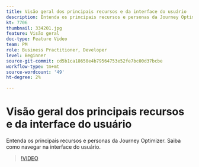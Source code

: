 ```yaml
---
title: Visão geral dos principais recursos e da interface do usuário
description: Entenda os principais recursos e personas da Journey Optimizer. Saiba como navegar na interface do usuário.
kt: 7706
thumbnail: 334201.jpg
feature: Visão geral
doc-type: Feature Video
team: PM
role: Business Practitioner, Developer
level: Beginner
source-git-commit: cd5b1ca18650e4b79564753e52fe7bc00d37bcbe
workflow-type: tm+mt
source-wordcount: '49'
ht-degree: 2%

---
```



# Visão geral dos principais recursos e da interface do usuário

Entenda os principais recursos e personas da Journey Optimizer. Saiba como navegar na interface do usuário.

>[!VIDEO](https://video.tv.adobe.com/v/334201?quality=12)

